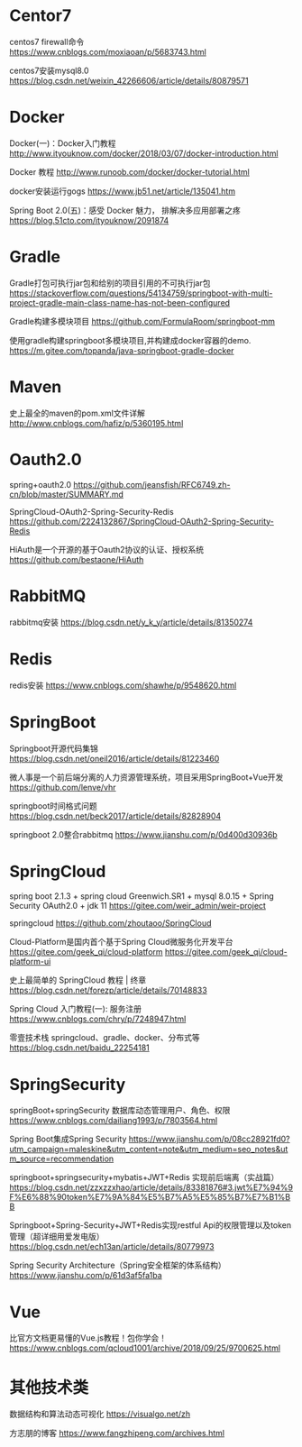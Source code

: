 # Centor7
centos7 firewall命令<br>
https://www.cnblogs.com/moxiaoan/p/5683743.html

centos7安装mysql8.0
https://blog.csdn.net/weixin_42266606/article/details/80879571

# Docker
Docker(一)：Docker入门教程
http://www.ityouknow.com/docker/2018/03/07/docker-introduction.html

Docker 教程
http://www.runoob.com/docker/docker-tutorial.html

docker安装运行gogs
https://www.jb51.net/article/135041.htm

Spring Boot 2.0(五)：感受 Docker 魅力， 排解决多应用部署之疼
https://blog.51cto.com/ityouknow/2091874

# Gradle
Gradle打包可执行jar包和给别的项目引用的不可执行jar包
https://stackoverflow.com/questions/54134759/springboot-with-multi-project-gradle-main-class-name-has-not-been-configured

Gradle构建多模块项目
https://github.com/FormulaRoom/springboot-mm

使用gradle构建springboot多模块项目,并构建成docker容器的demo.
https://m.gitee.com/topanda/java-springboot-gradle-docker

# Maven
史上最全的maven的pom.xml文件详解
http://www.cnblogs.com/hafiz/p/5360195.html

# Oauth2.0
spring+oauth2.0
https://github.com/jeansfish/RFC6749.zh-cn/blob/master/SUMMARY.md

SpringCloud-OAuth2-Spring-Security-Redis
https://github.com/2224132867/SpringCloud-OAuth2-Spring-Security-Redis

HiAuth是一个开源的基于Oauth2协议的认证、授权系统
https://github.com/bestaone/HiAuth

# RabbitMQ
rabbitmq安装
https://blog.csdn.net/y_k_y/article/details/81350274

# Redis
redis安装
https://www.cnblogs.com/shawhe/p/9548620.html

# SpringBoot
Springboot开源代码集锦
https://blog.csdn.net/oneil2016/article/details/81223460

微人事是一个前后端分离的人力资源管理系统，项目采用SpringBoot+Vue开发
https://github.com/lenve/vhr

springboot时间格式问题
https://blog.csdn.net/beck2017/article/details/82828904

springboot 2.0整合rabbitmq
https://www.jianshu.com/p/0d400d30936b

# SpringCloud
spring boot 2.1.3 + spring cloud Greenwich.SR1 + mysql 8.0.15 + Spring Security OAuth2.0 + jdk 11
https://gitee.com/weir_admin/weir-project

springcloud
https://github.com/zhoutaoo/SpringCloud

Cloud-Platform是国内首个基于Spring Cloud微服务化开发平台
https://gitee.com/geek_qi/cloud-platform
https://gitee.com/geek_qi/cloud-platform-ui

史上最简单的 SpringCloud 教程 | 终章
https://blog.csdn.net/forezp/article/details/70148833

Spring Cloud 入门教程(一): 服务注册
https://www.cnblogs.com/chry/p/7248947.html

零壹技术栈 springcloud、gradle、docker、分布式等
https://blog.csdn.net/baidu_22254181

# SpringSecurity
springBoot+springSecurity 数据库动态管理用户、角色、权限
https://www.cnblogs.com/dailiang1993/p/7803564.html

Spring Boot集成Spring Security
https://www.jianshu.com/p/08cc28921fd0?utm_campaign=maleskine&utm_content=note&utm_medium=seo_notes&utm_source=recommendation

springboot+springsecurity+mybatis+JWT+Redis 实现前后端离（实战篇）
https://blog.csdn.net/zzxzzxhao/article/details/83381876#3.jwt%E7%94%9F%E6%88%90token%E7%9A%84%E5%B7%A5%E5%85%B7%E7%B1%BB

Springboot+Spring-Security+JWT+Redis实现restful Api的权限管理以及token管理（超详细用爱发电版）
https://blog.csdn.net/ech13an/article/details/80779973

Spring Security Architecture（Spring安全框架的体系结构）
https://www.jianshu.com/p/61d3af5fa1ba

# Vue
比官方文档更易懂的Vue.js教程！包你学会！
https://www.cnblogs.com/qcloud1001/archive/2018/09/25/9700625.html

# 其他技术类
数据结构和算法动态可视化
https://visualgo.net/zh

方志朋的博客
https://www.fangzhipeng.com/archives.html

